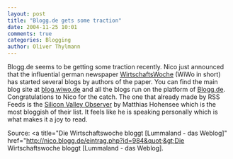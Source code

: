 ```yaml
---
layout: post
title: "Blogg.de gets some traction"
date: 2004-11-25 10:01
comments: true
categories: Blogging
author: Oliver Thylmann
---
```



Blogg.de seems to be getting some traction recently. Nico just announced that the influential german newspaper [WirtschaftsWoche](http://www.wiwo.de) (WiWo in short) has started several blogs by authors of the paper. You can find the main blog site at [blog.wiwo.de](http://blog.wiwo.de/) and all the blogs run on the platform of [Blogg.de](http://www.blogg.de). Congratulations to Nico for the catch. The one that already made by RSS Feeds is the [Silicon Valley Observer](http://blog.wiwo.de/silicon-valley/) by Matthias Hohensee which is the most bloggish of their list. It feels like he is speaking personally which is what makes it a joy to read.

Source: &lt;a title=&quot;Die Wirtschaftswoche bloggt [Lummaland - das Weblog]&quot; href=&quot;http://nico.blogg.de/eintrag.php?id=984&quot;&gt;Die Wirtschaftswoche bloggt [Lummaland - das Weblog].


